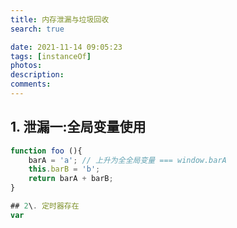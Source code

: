 ```yaml
---
title: 内存泄漏与垃圾回收
search: true

date: 2021-11-14 09:05:23
tags: [instanceOf]
photos:
description:
comments:
---
```


## 1\. 泄漏一:全局变量使用
```js
function foo (){
    barA = 'a'; // 上升为全全局变量 === window.barA
    this.barB = 'b';
    return barA + barB;
}

## 2\. 定时器存在
var 